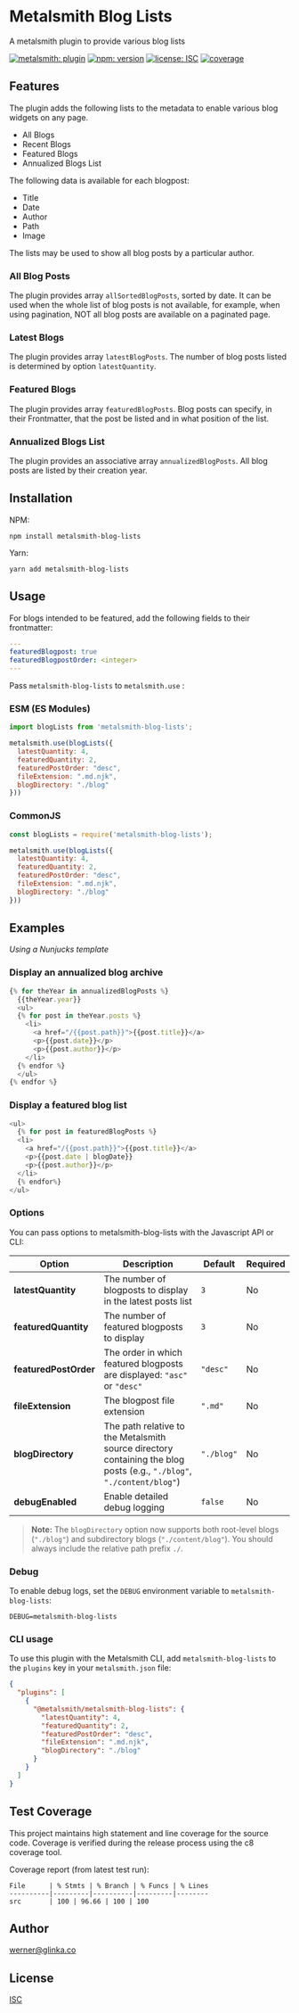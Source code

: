 # Metalsmith Blog Lists

A metalsmith plugin to provide various blog lists

[![metalsmith: plugin][metalsmith-badge]][metalsmith-url]
[![npm: version][npm-badge]][npm-url]
[![license: ISC][license-badge]][license-url]
[![coverage][coverage-badge]][coverage-url]


## Features
The plugin adds the following lists to the metadata to enable various blog widgets on any page.
- All Blogs
- Recent Blogs
- Featured Blogs
- Annualized Blogs List

The following data is available for each blogpost:
- Title
- Date
- Author
- Path
- Image

The lists may be used to show all blog posts by a particular author.

### All Blog Posts
The plugin provides array `allSortedBlogPosts`, sorted by date. It can be used when the whole list of blog posts is not available, for example, when using pagination, NOT all blog posts are available on a paginated page.

### Latest Blogs
The plugin provides array `latestBlogPosts`. The number of blog posts listed is determined by option `latestQuantity`.

### Featured Blogs
The plugin provides array `featuredBlogPosts`. Blog posts can specify, in their Frontmatter, that the post be listed and in what position of the list.

### Annualized Blogs List
The plugin provides an associative array `annualizedBlogPosts`. All blog posts are listed by their creation year.

## Installation

NPM:

```
npm install metalsmith-blog-lists
```

Yarn:

```
yarn add metalsmith-blog-lists
```

## Usage
For blogs intended to be featured, add the following fields to their frontmatter:
```yaml
---
featuredBlogpost: true
featuredBlogpostOrder: <integer>
---
```

Pass `metalsmith-blog-lists` to `metalsmith.use` :

### ESM (ES Modules)

```js
import blogLists from 'metalsmith-blog-lists';

metalsmith.use(blogLists({  
  latestQuantity: 4,
  featuredQuantity: 2,
  featuredPostOrder: "desc",
  fileExtension: ".md.njk",
  blogDirectory: "./blog"
}))
```

### CommonJS

```js
const blogLists = require('metalsmith-blog-lists');

metalsmith.use(blogLists({  
  latestQuantity: 4,
  featuredQuantity: 2,
  featuredPostOrder: "desc",
  fileExtension: ".md.njk",
  blogDirectory: "./blog"
}))
```
## Examples 
_Using a Nunjucks template_ 
### Display an annualized blog archive
```js
{% for theYear in annualizedBlogPosts %}
  {{theYear.year}}
  <ul>
  {% for post in theYear.posts %}
    <li>
      <a href="/{{post.path}}">{{post.title}}</a>
      <p>{{post.date}}</p>
      <p>{{post.author}}</p>
    </li>
  {% endfor %}
  </ul>
{% endfor %}
```
### Display a featured blog list
```js
<ul>
  {% for post in featuredBlogPosts %}
  <li>
    <a href="/{{post.path}}">{{post.title}}</a>
    <p>{{post.date | blogDate}}
    <p>{{post.author}}</p>
  </li>
  {% endfor%}
</ul>
```


### Options

You can pass options to metalsmith-blog-lists with the Javascript API or CLI:

| Option | Description | Default | Required |
|--------|-------------|---------|----------|
| **latestQuantity** | The number of blogposts to display in the latest posts list | `3` | No |
| **featuredQuantity** | The number of featured blogposts to display | `3` | No |
| **featuredPostOrder** | The order in which featured blogposts are displayed: `"asc"` or `"desc"` | `"desc"` | No |
| **fileExtension** | The blogpost file extension | `".md"` | No |
| **blogDirectory** | The path relative to the Metalsmith source directory containing the blog posts (e.g., `"./blog"`, `"./content/blog"`) | `"./blog"` | No |
| **debugEnabled** | Enable detailed debug logging | `false` | No |

> **Note:** The `blogDirectory` option now supports both root-level blogs (`"./blog"`) and subdirectory blogs (`"./content/blog"`). You should always include the relative path prefix `./`.

### Debug

To enable debug logs, set the `DEBUG` environment variable to `metalsmith-blog-lists`:

```
DEBUG=metalsmith-blog-lists
```

### CLI usage

To use this plugin with the Metalsmith CLI, add `metalsmith-blog-lists` to the `plugins` key in your `metalsmith.json` file:

```json
{
  "plugins": [
    {
      "@metalsmith/metalsmith-blog-lists": {
        "latestQuantity": 4,
        "featuredQuantity": 2,
        "featuredPostOrder": "desc",
        "fileExtension": ".md.njk",
        "blogDirectory": "./blog"
      }
    }
  ]
}
```

## Test Coverage

This project maintains high statement and line coverage for the source code. Coverage is verified during the release process using the c8 coverage tool.

Coverage report (from latest test run):
```
File      | % Stmts | % Branch | % Funcs | % Lines
----------|---------|----------|---------|--------
src       | 100 | 96.66 | 100 | 100
```

## Author

[werner@glinka.co](https://github.com/wernerglinka)

## License

[ISC](LICENSE)

[npm-badge]: https://img.shields.io/npm/v/metalsmith-blog-lists.svg
[npm-url]: https://www.npmjs.com/package/metalsmith-blog-lists
[metalsmith-badge]: https://img.shields.io/badge/metalsmith-plugin-green.svg?longCache=true
[metalsmith-url]: https://metalsmith.io
[license-badge]: https://img.shields.io/github/license/wernerglinka/metalsmith-blog-lists
[license-url]: LICENSE
[coverage-badge]: https://img.shields.io/badge/coverage-100%25-brightgreen
[coverage-url]: #test-coverage